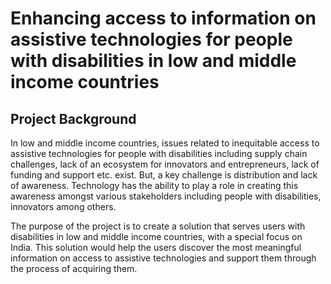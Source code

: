 # Enhancing access to information on assistive technologies for people with disabilities in low and middle income countries


## Project Background
In low and middle income countries, issues related to inequitable access to assistive technologies for people with disabilities including supply chain challenges, lack of an ecosystem for innovators and entrepreneurs, lack of funding and support etc. exist. But, a key challenge is distribution and lack of awareness. Technology has the ability to play a role in creating this awareness amongst various stakeholders including people with disabilities, innovators among others.
 
The purpose of the project is to create a solution that serves users with disabilities in low and middle income countries, with a special focus on India. This solution would help the users discover the most meaningful information on access to assistive technologies and support them through the process of acquiring them.


